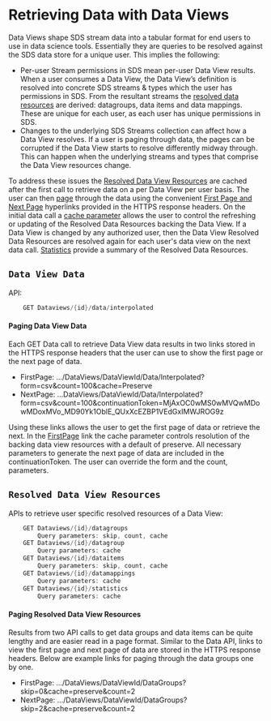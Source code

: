 ﻿---
uid: DataRetrieval
---

# Retrieving Data with Data Views
Data Views shape SDS stream data into a tabular format for end users to use in data science tools. Essentially they are queries to be resolved against the SDS data store for a unique user. This implies the following:
* Per-user Stream permissions in SDS mean per-user Data View results. When a user consumes a Data View, the Data View’s definition is resolved into concrete SDS streams & types which the user has permissions in SDS. From the resultant streams the [resolved data resources](#metadata) are derived: datagroups, data items and data mappings.  These are unique for each user, as each user has unique permissions in SDS.
* Changes to the underlying  SDS Streams collection can affect how a Data View resolves. If a user is paging through data, the pages can be corrupted if the Data View starts to resolve differently midway through. This can happen when the underlying streams and types that comprise the Data View resources change.  

To address these issues the [Resolved Data View Resources](#metadata) are cached after the first call to retrieve data on a per Data View per user basis. The user can then [page](#paging) through the data using the convenient [First Page and Next Page](#paging) hyperlinks provided in the HTTPS response headers.  On the initial data call a [cache parameter](#cache) allows the user to control the refreshing or updating of the Resolved Data Resources backing the Data View. If a Data View is changed by any authorized user, then the Data View Resolved Data Resources are resolved again for each user's data view on the next data call. [Statistics](#statistics) provide a summary of the Resolved Data Resources.  

## <a name="data">`Data View Data` </a>

API: 
```csharp
    GET Dataviews/{id}/data/interpolated
```

#### <a name="paging">Paging Data View Data</a>

Each GET Data call to retrieve Data View data results in two links stored in the HTTPS response headers that the user can use to show the first page or the next page of data.

* <a name="firstpage">FirstPage</a>: .../DataViews/DataViewId/Data/Interpolated?form=csv&count=100&cache=Preserve
* <a name="nextpage">NextPage</a>: ...DataViews/DataViewId/Data/Interpolated?form=csv&count=100&continuationToken=MjAxOC0wMS0wMVQwMDowMDoxMVo_MD90Yk1OblE_QUxXcEZBP1VEdGxIMWJROG9z

Using these links allows the user to get the first page of data or retrieve the next.  In the [FirstPage](#firstpage) link the cache parameter controls resolution of the backing data view resources with a default of preserve. All necessary parameters to generate the next page of data are included in the continuationToken.  The user can override the form and the count, parameters.  

## <a name="metadata">`Resolved Data View Resources` </a>

APIs to retrieve user specific resolved resources of a Data View:
```csharp
    GET Dataviews/{id}/datagroups
        Query parameters: skip, count, cache
    GET Dataviews/{id}/datagroup
        Query parameters: cache
    GET Dataviews/{id}/dataitems
        Query parameters: skip, count, cache
    GET Dataviews/{id}/datamappings
        Query parameters: cache
    GET Dataviews/{id}/statistics
        Query parameters: cache
```
#### <a name="paging">Paging Resolved Data View Resources</a>
Results from two API calls to get data groups and data items can be quite lengthy and are easier read in a page format.  Similar to the Data API, links to view the first page and next page of data are stored in the HTTPS response headers. Below are example links for paging through the data groups one by one.

* FirstPage: .../DataViews/DataViewId/DataGroups?skip=0&cache=preserve&count=2
* NextPage: .../DataViews/DataViewId/DataGroups?skip=2&cache=preserve&count=2

